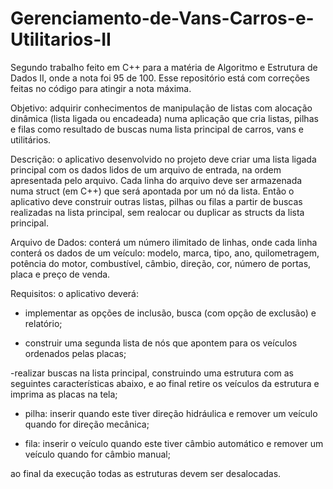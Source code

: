 # Gerenciamento-de-Vans-Carros-e-Utilitarios-II
Segundo trabalho feito em C++ para a matéria de Algoritmo e Estrutura de Dados II, onde a nota foi 95 de 100. Esse repositório está com correções feitas no código para atingir a nota máxima.


Objetivo: adquirir conhecimentos de manipulação de listas com alocação dinâmica (lista ligada ou encadeada) numa aplicação que cria listas, pilhas e filas como resultado de buscas numa lista principal de carros, vans e utilitários.

Descrição: o aplicativo desenvolvido no projeto deve criar uma lista ligada principal com os dados lidos de um arquivo de entrada, na ordem apresentada pelo arquivo. Cada linha do arquivo deve ser armazenada numa struct (em C++) que será apontada por um nó da lista. Então o aplicativo deve construir outras listas, pilhas ou filas a partir de buscas realizadas na lista principal, sem realocar
ou duplicar as structs da lista principal.

Arquivo de Dados: conterá um número ilimitado de linhas, onde cada linha conterá os dados de um veículo: modelo, marca, tipo, ano, quilometragem, potência do motor, combustível, câmbio, direção, cor, número de portas, placa e preço de venda.

Requisitos: o aplicativo deverá:

- implementar as opções de inclusão, busca (com opção de exclusão) e relatório;

- construir uma segunda lista de nós que apontem para os veículos ordenados pelas placas;

-realizar buscas na lista principal, construindo uma estrutura com as seguintes características abaixo, e ao final retire
os veículos da estrutura e imprima as placas na tela;

- pilha: inserir quando este tiver direção hidráulica e remover um veículo quando for direção mecânica;

- fila: inserir o veículo quando este tiver câmbio automático e remover um veículo quando for câmbio manual;

ao final da execução todas as estruturas devem ser desalocadas.
